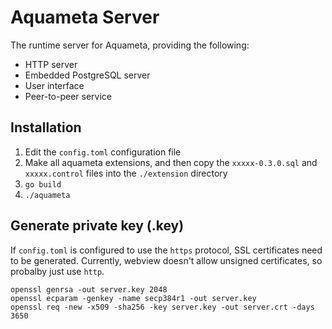 # Aquameta Server

The runtime server for Aquameta, providing the following:
- HTTP server
- Embedded PostgreSQL server
- User interface
- Peer-to-peer service

## Installation

1. Edit the `config.toml` configuration file
1. Make all aquameta extensions, and then copy the `xxxxx-0.3.0.sql` and
   `xxxxx.control` files into the `./extension` directory
1. `go build`
1. `./aquameta`

## Generate private key (.key)

If `config.toml` is configured to use the `https` protocol, SSL certificates
   need to be generated. Currently, webview doesn't allow unsigned
   certificates, so probalby just use `http`.

```
openssl genrsa -out server.key 2048
openssl ecparam -genkey -name secp384r1 -out server.key
openssl req -new -x509 -sha256 -key server.key -out server.crt -days 3650
```
